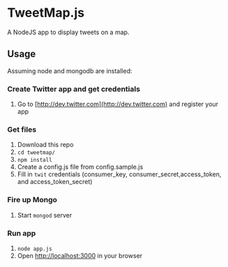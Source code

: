 # TweetMap.js

A NodeJS app to display tweets on a map.


## Usage 

Assuming node and mongodb are installed:

### Create Twitter app and get credentials
1. Go to [http://dev.twitter.com](http://dev.twitter.com) and register your app

### Get files
1. Download this repo
1. `cd tweetmap/`
1. `npm install`
1. Create a config.js file from config.sample.js
1. Fill in `twit` credentials (consumer_key, consumer_secret,access_token, and access_token_secret)

### Fire up Mongo
1. Start `mongod` server

### Run app
1. `node app.js`
1. Open [http://localhost:3000](http://localhost:3000) in your browser

###



